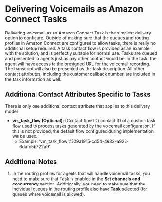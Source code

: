 # Delivering Voicemails as Amazon Connect Tasks
Delivering voicemail as an Amazon Connect Task is the simplest delivery option to configure. Outside of making sure that the queues and routing profiles in Amazon Connect are configured to allow tasks, there is really no additional setup required. A task contact flow is provided as an example with the solution, and is perfectly suitable for normal use. Tasks are queued and presented to agents just as any other contact would be. In the task, the agent will have access to the presigned URL for the voicemail recording. The transcript will also be presented as the task description. All other contact attributes, including the customer callback number, are included in the task information as well.

## Additional Contact Attributes Specific to Tasks
There is only one additional contact attribute that applies to this delivery model:
-  **vm_task_flow (Optional)**: (Contact flow ID) contact ID of a custom task flow used to process tasks generated by the voicemail configuration. If this is not provided, the default flow configured during implementation will be used.
    -  Example: 'vm_task_flow':'509a1915-cd54-4632-a923-6dafc5b722a9'

## Additional Notes
1.  In the routing profiles for agents that will handle voicemail tasks, you need to make sure that Task is enabled in the **Set channels and concurrency** section. Additionally, you need to make sure that the individual queues in the routing profile also have **Task** selected (for queues where voicemail is allowed).
